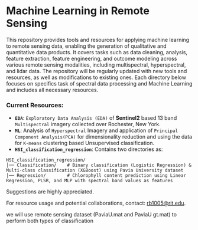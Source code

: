 # Machine Learning in Remote Sensing

This repository provides tools and resources for applying machine learning to remote sensing data, enabling the generation of qualitative and quantitative data products. It covers tasks such as data cleaning, analysis, feature extraction, feature engineering, and outcome modeling across various remote sensing modalities, including multispectral, hyperspectral, and lidar data. The repository will be regularly updated with new tools and resources, as well as modifications to existing ones. Each directory below focuses on  specifics task of spectral data processing and Machine Learning and includes all necessary resources.

### Current Resources:

- **`EDA`**: `Exploratory Data Analysis (EDA)` of **Sentinel2** based  13 band `Multispectral` imagery collected over Rochester, New York.
- **`ML`**: Analysis of `Hyperspectral` Imagery and application of `Principal Component Analysis(PCA)` for dimensionality reduction and using the data for `K-means` clustering     based Unsupervised classification.
- **`HSI_classification_regression`**: Contains two directories as:

```
HSI_classification_regression/
│── Classification/    # Binary classification (Logistic Regression) & Multi-class classification (XGBoost) using Pavia University dataset  
│── Regression/        # Chlorophyll content prediction using Linear Regression, PLSR, and MLP with spectral band values as features  
```

Suggestions are highly appreciated.

For resource usage and potential collaborations, contact: rb1005@rit.edu.

we will use remote sensing dataset (PaviaU.mat and PaviaU gt.mat) to perform both
types of classification
